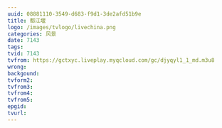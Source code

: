 ```yaml
---
uuid: 08881110-3549-d683-f9d1-3de2afd51b9e
title: 都江堰
logo: /images/tvlogo/livechina.png
categories: 风景
date: 7143
tags:
tvid: 7143
tvfrom: https://gctxyc.liveplay.myqcloud.com/gc/djyqyl1_1_md.m3u8
wrong:
backgound:
tvform2:
tvfrom3:
tvfrom4:
tvfrom5:
epgid:
tvurl:
---
```


